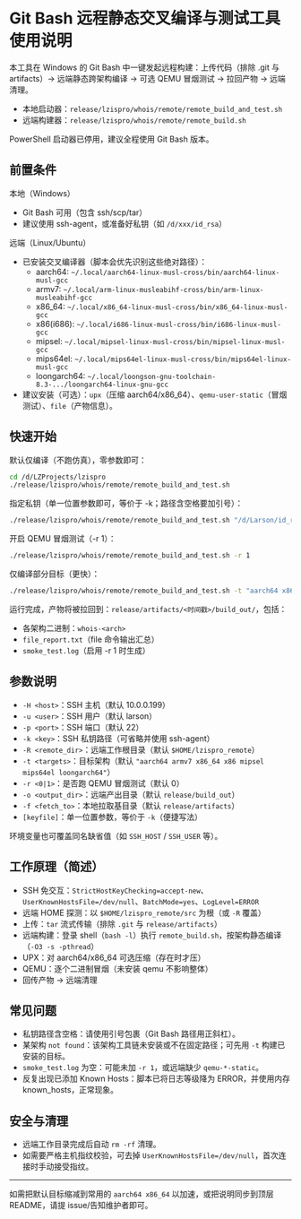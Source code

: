 # Git Bash 远程静态交叉编译与测试工具 使用说明

本工具在 Windows 的 Git Bash 中一键发起远程构建：上传代码（排除 .git 与 artifacts）→ 远端静态跨架构编译 → 可选 QEMU 冒烟测试 → 拉回产物 → 远端清理。

- 本地启动器：`release/lzispro/whois/remote/remote_build_and_test.sh`
- 远端构建器：`release/lzispro/whois/remote/remote_build.sh`

PowerShell 启动器已停用，建议全程使用 Git Bash 版本。

## 前置条件

本地（Windows）
- Git Bash 可用（包含 ssh/scp/tar）
- 建议使用 ssh-agent，或准备好私钥（如 `/d/xxx/id_rsa`）

远端（Linux/Ubuntu）
- 已安装交叉编译器（脚本会优先识别这些绝对路径）：
  - aarch64: `~/.local/aarch64-linux-musl-cross/bin/aarch64-linux-musl-gcc`
  - armv7: `~/.local/arm-linux-musleabihf-cross/bin/arm-linux-musleabihf-gcc`
  - x86_64: `~/.local/x86_64-linux-musl-cross/bin/x86_64-linux-musl-gcc`
  - x86(i686): `~/.local/i686-linux-musl-cross/bin/i686-linux-musl-gcc`
  - mipsel: `~/.local/mipsel-linux-musl-cross/bin/mipsel-linux-musl-gcc`
  - mips64el: `~/.local/mips64el-linux-musl-cross/bin/mips64el-linux-musl-gcc`
  - loongarch64: `~/.local/loongson-gnu-toolchain-8.3-.../loongarch64-linux-gnu-gcc`
- 建议安装（可选）：`upx`（压缩 aarch64/x86_64）、`qemu-user-static`（冒烟测试）、`file`（产物信息）。

## 快速开始

默认仅编译（不跑仿真），零参数即可：

```bash
cd /d/LZProjects/lzispro
./release/lzispro/whois/remote/remote_build_and_test.sh
```

指定私钥（单一位置参数即可，等价于 -k；路径含空格要加引号）：

```bash
./release/lzispro/whois/remote/remote_build_and_test.sh "/d/Larson/id_rsa"
```

开启 QEMU 冒烟测试（-r 1）：

```bash
./release/lzispro/whois/remote/remote_build_and_test.sh -r 1
```

仅编译部分目标（更快）：

```bash
./release/lzispro/whois/remote/remote_build_and_test.sh -t "aarch64 x86_64 loongarch64"
```

运行完成，产物将被拉回到：`release/artifacts/<时间戳>/build_out/`，包括：
- 各架构二进制：`whois-<arch>`
- `file_report.txt`（file 命令输出汇总）
- `smoke_test.log`（启用 -r 1 时生成）

## 参数说明

- `-H <host>`：SSH 主机（默认 10.0.0.199）
- `-u <user>`：SSH 用户（默认 larson）
- `-p <port>`：SSH 端口（默认 22）
- `-k <key>`：SSH 私钥路径（可省略并使用 ssh-agent）
- `-R <remote_dir>`：远端工作根目录（默认 `$HOME/lzispro_remote`）
- `-t <targets>`：目标架构（默认 `"aarch64 armv7 x86_64 x86 mipsel mips64el loongarch64"`）
- `-r <0|1>`：是否跑 QEMU 冒烟测试（默认 0）
- `-o <output_dir>`：远端产出目录（默认 `release/build_out`）
- `-f <fetch_to>`：本地拉取基目录（默认 `release/artifacts`）
- `[keyfile]`：单一位置参数，等价于 `-k`（便捷写法）

环境变量也可覆盖同名缺省值（如 `SSH_HOST` / `SSH_USER` 等）。

## 工作原理（简述）

- SSH 免交互：`StrictHostKeyChecking=accept-new`、`UserKnownHostsFile=/dev/null`、`BatchMode=yes`、`LogLevel=ERROR`
- 远端 HOME 探测：以 `$HOME/lzispro_remote/src` 为根（或 `-R` 覆盖）
- 上传：`tar` 流式传输（排除 `.git` 与 `release/artifacts`）
- 远端构建：登录 shell（`bash -l`）执行 `remote_build.sh`，按架构静态编译（`-O3 -s -pthread`）
- UPX：对 aarch64/x86_64 可选压缩（存在时才压）
- QEMU：逐个二进制冒烟（未安装 qemu 不影响整体）
- 回传产物 → 远端清理

## 常见问题

- 私钥路径含空格：请使用引号包裹（Git Bash 路径用正斜杠）。
- 某架构 `not found`：该架构工具链未安装或不在固定路径；可先用 `-t` 构建已安装的目标。
- `smoke_test.log` 为空：可能未加 `-r 1`，或远端缺少 `qemu-*-static`。
- 反复出现已添加 Known Hosts：脚本已将日志等级降为 ERROR，并使用内存 known_hosts，正常现象。

## 安全与清理

- 远端工作目录完成后自动 `rm -rf` 清理。
- 如需要严格主机指纹校验，可去掉 `UserKnownHostsFile=/dev/null`，首次连接时手动接受指纹。

---

如需把默认目标缩减到常用的 `aarch64 x86_64` 以加速，或把说明同步到顶层 README，请提 issue/告知维护者即可。
